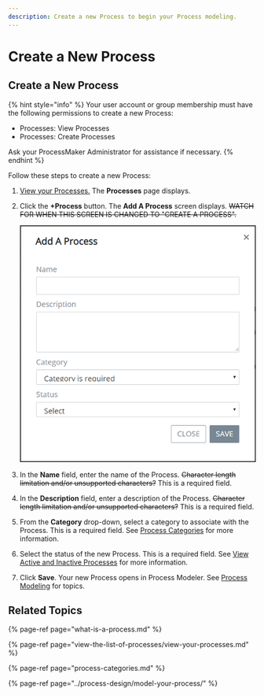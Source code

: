 ```yaml
---
description: Create a new Process to begin your Process modeling.
---
```


# Create a New Process

## Create a New Process

{% hint style="info" %}
Your user account or group membership must have the following permissions to create a new Process:

* Processes: View Processes
* Processes: Create Processes

Ask your ProcessMaker Administrator for assistance if necessary.
{% endhint %}

Follow these steps to create a new Process:

1. [View your Processes.](view-the-list-of-processes/#view-your-processes) The **Processes** page displays.
2. Click the **+Process** button. The **Add A Process** screen displays. ~~WATCH FOR WHEN THIS SCREEN IS CHANGED TO "CREATE A PROCESS".~~  

   ![](../../.gitbook/assets/add-a-process-screen-processes.png)

3. In the **Name** field, enter the name of the Process. ~~Character length limitation and/or unsupported characters?~~ This is a required field.
4. In the **Description** field, enter a description of the Process. ~~Character length limitation and/or unsupported characters?~~ This is a required field.
5. From the **Category** drop-down, select a category to associate with the Process. This is a required field. See [Process Categories](process-categories.md) for more information.
6. Select the status of the new Process. This is a required field. See [View Active and Inactive Processes](view-the-list-of-processes/view-your-processes.md#view-all-active-and-inactive-processes) for more information.
7. Click **Save**. Your new Process opens in Process Modeler. See [Process Modeling](../process-design/) for topics.

## Related Topics

{% page-ref page="what-is-a-process.md" %}

{% page-ref page="view-the-list-of-processes/view-your-processes.md" %}

{% page-ref page="process-categories.md" %}

{% page-ref page="../process-design/model-your-process/" %}




